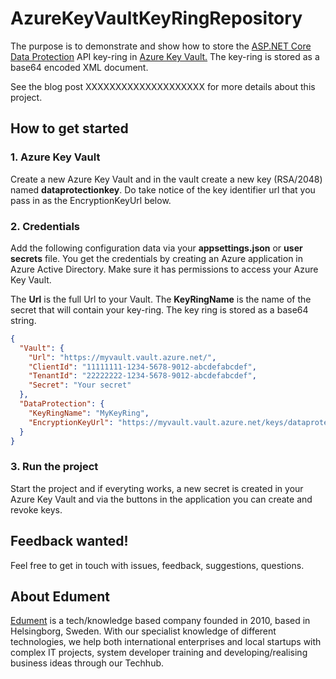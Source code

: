 # AzureKeyVaultKeyRingRepository

The purpose is to demonstrate and show how to store the <a href="https://docs.microsoft.com/en-us/aspnet/core/security/data-protection/introduction" target="_blank">ASP.NET Core Data Protection</a> API key-ring in <a href="https://azure.microsoft.com/en-us/services/key-vault/" target="_blank">Azure Key Vault.</a> The key-ring is stored as a base64 encoded XML document. 

See the blog post XXXXXXXXXXXXXXXXXXXX for more details about this project.


## How to get started

### 1. Azure Key Vault
Create a new Azure Key Vault and in the vault create a new key (RSA/2048) named **dataprotectionkey**. Do take notice of the key identifier url that you pass in as the EncryptionKeyUrl below.

### 2. Credentials
Add the following configuration data via your **appsettings.json** or **user secrets** file. You get the credentials by creating an Azure application in Azure Active Directory. Make sure it has permissions to access your Azure Key Vault.

The **Url** is the full Url to your Vault. The **KeyRingName** is the name of the secret that will contain your key-ring. The key ring is stored as a base64 string. 


```json
{
  "Vault": {
    "Url": "https://myvault.vault.azure.net/",
    "ClientId": "11111111-1234-5678-9012-abcdefabcdef",
    "TenantId": "22222222-1234-5678-9012-abcdefabcdef",
    "Secret": "Your secret"
  },
  "DataProtection": {
    "KeyRingName": "MyKeyRing",
    "EncryptionKeyUrl": "https://myvault.vault.azure.net/keys/dataprotectionkey"
  }
}
```

### 3. Run the project
Start the project and if everyting works, a new secret is created in your Azure Key Vault and via the buttons in the application you can create and revoke keys.


## Feedback wanted!
Feel free to get in touch with issues, feedback, suggestions, questions.


## About Edument
<a href="https://www.edument.se" target="_blank">Edument</a> is a tech/knowledge based company founded in 2010, based in Helsingborg, Sweden. With our specialist knowledge of different technologies, 
we help both international enterprises and local startups with complex IT projects, system developer training and developing/realising 
business ideas through our Techhub.
